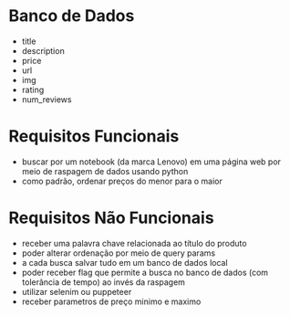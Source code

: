 # Banco de Dados

- title
- description
- price
- url
- img
- rating
- num_reviews

# Requisitos Funcionais

- buscar por um notebook (da marca Lenovo) em uma página web por meio de raspagem de dados usando python
- como padrão, ordenar preços do menor para o maior

# Requisitos Não Funcionais

- receber uma palavra chave relacionada ao título do produto
- poder alterar ordenação por meio de query params
- a cada busca salvar tudo em um banco de dados local
- poder receber flag que permite a busca no banco de dados (com tolerância de tempo) ao invés da raspagem
- utilizar selenim ou puppeteer
- receber parametros de preço minimo e maximo
